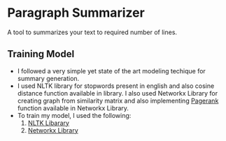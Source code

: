# Paragraph Summarizer
A tool to summarizes your text to required number of lines. 
## Training Model 
- I followed a very simple yet state of the art modeling techique for summary generation. 
- I used NLTK library for stopwords present in english and also cosine distance function available in library. I also used Networkx Library for creating graph from similarity matrix and also implementing [Pagerank](https://en.wikipedia.org/wiki/PageRank) function available in Networkx Library.
- To train my model, I used the following:
    1. [NLTK Libarary](https://www.nltk.org/)
    2. [Networkx Library](https://networkx.org/)